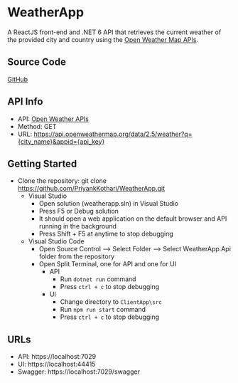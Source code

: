 # WeatherApp
A ReactJS front-end and .NET 6 API that retrieves the current weather of the provided city and country using the [Open Weather Map APIs](https://p[enweathermap.org).

## Source Code
[GitHub](https://github.com/PriyankKothari/WeatherApp/)

## API Info
- API: [Open Weather APIs](https://openweathermap.org/current)
- Method: GET
- URL: https://api.openweathermap.org/data/2.5/weather?q={city_name}&appid={api_key}

## Getting Started
- Clone the repository:
git clone https://github.com/PriyankKothari/WeatherApp.git
  - Visual Studio
    - Open solution (weatherapp.sln) in Visual Studio
    - Press F5 or Debug solution
    - It should open a web application on the default browser and API running in the background
    - Press Shift + F5 at anytime to stop debugging
  - Visual Studio Code
    - Open Source Control --> Select Folder --> Select WeatherApp.Api folder from the repository
    - Open Split Terminal, one for API and one for UI
      - API
        - Run `dotnet run` command
        - Press `ctrl + c` to stop debugging
      - UI
        - Change directory to `ClientApp\src`
        - Run `npm run start` command
        - Press `ctrl + c` to stop debugging

## URLs
- API: https://localhost:7029
- UI: https://localhost:44415
- Swagger: https://localhost:7029/swagger
